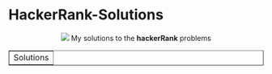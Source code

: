# HackerRank-Solutions
<div align="center"><img src="#.jpg">
My solutions to the <B>hackerRank</B> problems

<div>
<table border="1">
  <tr><td>Solutions</td></tr>
</table>
</div>
